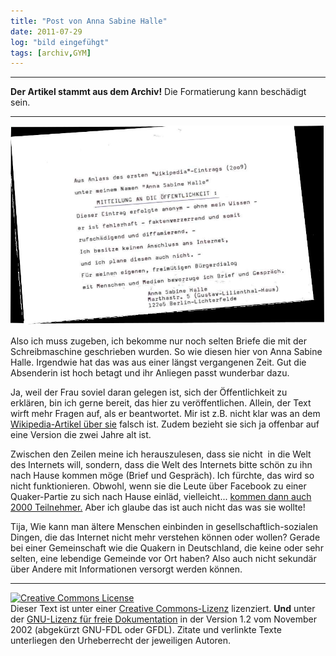 ```yaml
---
title: "Post von Anna Sabine Halle"
date: 2011-07-29
log: "bild eingefühgt"
tags: [archiv,GYM]
---
```

<hr><b>Der Artikel stammt aus dem Archiv!</b> Die Formatierung kann beschädigt sein.<hr>


![mitteilung.jpeg](mitteilung.jpeg)


Also ich muss zugeben, ich bekomme nur noch selten Briefe die mit der Schreibmaschine geschrieben wurden. So wie diesen hier von Anna Sabine Halle. Irgendwie hat das was aus einer l&auml;ngst vergangenen Zeit. Gut die Absenderin ist hoch betagt und ihr Anliegen passt wunderbar dazu.

Ja, weil der Frau soviel daran gelegen ist, sich der &Ouml;ffentlichkeit zu erkl&auml;ren, bin ich gerne bereit, das hier zu ver&ouml;ffentlichen. Allein, der Text wirft mehr Fragen auf, als er beantwortet. Mir ist z.B. nicht klar was an dem <a href="http://de.wikipedia.org/wiki/Anna_Sabine_Halle">Wikipedia-Artikel &uuml;ber sie</a> falsch ist. Zudem bezieht sie sich ja offenbar auf eine Version die zwei Jahre alt ist.

Zwischen den Zeilen meine ich herauszulesen, dass sie nicht&nbsp; in die Welt des Internets will, sondern, dass die Welt des Internets bitte sch&ouml;n zu ihn nach Hause kommen m&ouml;ge (Brief und Gespr&auml;ch). Ich f&uuml;rchte, das wird so nicht funktionieren.  Obwohl, wenn sie die Leute &uuml;ber Facebook zu einer Quaker-Partie zu sich nach Hause einl&auml;d, vielleicht... <a href="http://www.morgenpost.de/vermischtes/article1712996/Facebook-Party-Polizeieinsatz-kostet-115-000-Euro.html">kommen dann auch 2000 Teilnehmer.</a> Aber ich glaube das ist auch nicht das was sie wollte!

Tija, Wie kann man &auml;ltere Menschen einbinden in gesellschaftlich-sozialen Dingen, die das Internet nicht mehr verstehen k&ouml;nnen oder wollen? Gerade bei einer Gemeinschaft wie die Quakern in Deutschland, die keine oder sehr selten, eine lebendige Gemeinde vor Ort haben? Also auch nicht sekund&auml;r &uuml;ber Andere mit Informationen versorgt werden k&ouml;nnen.


<hr />
<a rel="license" href="http://creativecommons.org/licenses/by-sa/3.0/de/"><img alt="Creative Commons License" style="border-width: 0pt;" src="http://i.creativecommons.org/l/by-sa/3.0/de/88x31.png" /></a><br />
Dieser <span xmlns:dc="http://purl.org/dc/elements/1.1/" href="http://purl.org/dc/dcmitype/Text" rel="dc:type">Text</span> ist unter einer <a rel="license" href="http://creativecommons.org/licenses/by-sa/3.0/de/">Creative Commons-Lizenz</a> lizenziert. <b>Und</b> unter der <a href="http://de.wikipedia.org/wiki/GFDL">GNU-Lizenz f&uuml;r freie Dokumentation</a> in der Version 1.2 vom November 2002 (abgek&uuml;rzt GNU-FDL oder GFDL). Zitate und verlinkte Texte unterliegen den Urheberrecht der jeweiligen Autoren.
